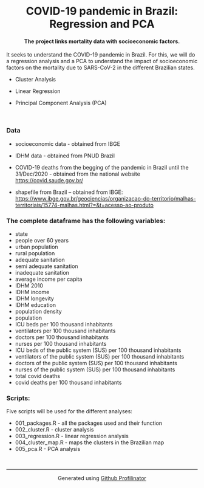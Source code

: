 # <div align="center">COVID-19 pandemic in Brazil: Regression and PCA</div>  
  

#### <div align="center">The project links mortality data with socioeconomic factors. 
It seeks to understand the COVID-19 pandemic in Brazil. For this, we will do a regression analysis and a PCA to understand the impact of socioeconomic factors on the mortality due to SARS-CoV-2 in the different Brazilian states. </div>  
  

- Cluster Analysis  
  

- Linear Regression  
  

- Principal Component Analysis (PCA)  
  

<br/>  



### Data  
- socioeconomic data - obtained from IBGE  
  

- IDHM data - obtained from PNUD Brazil  
  

- COVID-19 deaths from the begging of the pandemic in Brazil until the 31/Dec/2020 - obtained from the national website https://covid.saude.gov.br/  
  

- shapefile from Brazil – obtained from IBGE: https://www.ibge.gov.br/geociencias/organizacao-do-territorio/malhas-territoriais/15774-malhas.html?=&t=acesso-ao-produto  
  



### The complete dataframe has the following variables:  
* state
* people over 60 years 
* urban population
* rural population
* adequate sanitation
* semi adequate sanitation
* inadequate sanitation
* average income per capita
* IDHM 2010
* IDHM income
* IDHM longevity
* IDHM education
* population density
* population
* ICU beds per 100 thousand inhabitants
* ventilators per 100 thousand inhabitants
* doctors per 100 thousand inhabitants
* nurses per 100 thousand inhabitants
* ICU beds of the public system (SUS) per 100 thousand inhabitants
* ventilators of the public system (SUS) per 100 thousand inhabitants
* doctors of the public system (SUS) per 100 thousand inhabitants
* nurses of the public system (SUS) per 100 thousand inhabitants
* total covid deaths
* covid deaths per 100 thousand inhabitants
  
  



### Scripts:  
Five scripts will be used for the different analyses:
* 001_packages.R - all the packages used and their function 
* 002_cluster.R - cluster analysis
* 003_regression.R - linear regression analysis
* 004_cluster_map.R  - maps the clusters in the Brazilian map
* 005_pca.R - PCA analysis
  

<br />

----
<div align="center">Generated using <a href="https://profilinator.rishav.dev/" target="_blank">Github Profilinator</a></div>
